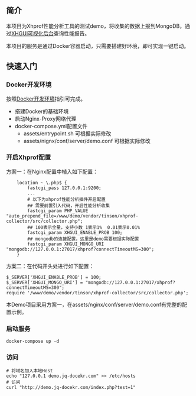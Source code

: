 ## 简介
本项目为Xhprof性能分析工具的测试demo，将收集的数据上报到MongoDB，通过[XHGUI可视化后台](https://github.com/hetiansu5/xhgui-dashboard)查询性能报告。  
  
本项目的服务是通过Docker容器启动，只需要搭建好环境，即可实现一键启动。

## 快速入门

### Docker开发环境
按照[Docker开发环境](Docker.md)指引可完成。  

- 搭建Docker的基础环境
- 启动Nginx-Proxy网络代理
- docker-compose.yml配置文件
    - assets/entrypoint.sh 可根据实际修改
    - assets/nignx/conf/server/demo.conf 可根据实际修改

### 开启Xhprof配置
方案一：在Nginx配置中植入如下配置： 

```
    location ~ \.php$ {
        fastcgi_pass 127.0.0.1:9200;
        ...
        # 以下为xhprof性能分析插件开启配置
        ## 需要前置引入代码，开启性能分析收集
        fastcgi_param PHP_VALUE "auto_prepend_file=/www/demo/vendor/tinson/xhprof-collector/src/collector.php";
        ## 100表示全量，支持小数 1表示1%  0.01表示0.01%
        fastcgi_param XHGUI_ENABLE_PROB 100;
        ## mongodb的连接配置，这里是demo需要根据实际配置
        fastcgi_param XHGUI_MONGO_URI "mongodb://127.0.0.1:27017/xhprof?connectTimeoutMS=300";
    }
```

方案二：在代码开头处进行如下配置：  

```
$_SERVER['XHGUI_ENABLE_PROB'] = 100;
$_SERVER['XHGUI_MONGO_URI'] = "mongodb://127.0.0.1:27017/xhprof?connectTimeoutMS=300";
require '/www/demo/vendor/tinson/xhprof-collector/src/collector.php';
```

本Demo项目采用方案一，在assets/nginx/conf/server/demo.conf有完整的配置示例。

### 启动服务
```
docker-compose up -d
```

### 访问
```
# 将域名加入本地Host
echo "127.0.0.1 demo.jq-docekr.com" >> /etc/hosts
# 访问
curl "http://demo.jq-docekr.com/index.php?test=1"
```

